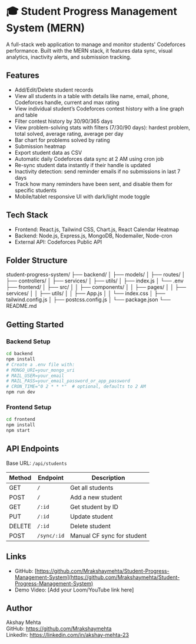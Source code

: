 # 🎓 Student Progress Management System (MERN)

A full-stack web application to manage and monitor students' Codeforces performance. Built with the MERN stack, it features data sync, visual analytics, inactivity alerts, and submission tracking.

## Features

- Add/Edit/Delete student records
- View all students in a table with details like name, email, phone, Codeforces handle, current and max rating
- View individual student’s Codeforces contest history with a line graph and table
- Filter contest history by 30/90/365 days
- View problem-solving stats with filters (7/30/90 days): hardest problem, total solved, average rating, average per day
- Bar chart for problems solved by rating
- Submission heatmap
- Export student data as CSV
- Automatic daily Codeforces data sync at 2 AM using cron job
- Re-sync student data instantly if their handle is updated
- Inactivity detection: send reminder emails if no submissions in last 7 days
- Track how many reminders have been sent, and disable them for specific students
- Mobile/tablet responsive UI with dark/light mode toggle

## Tech Stack

- Frontend: React.js, Tailwind CSS, Chart.js, React Calendar Heatmap
- Backend: Node.js, Express.js, MongoDB, Nodemailer, Node-cron
- External API: Codeforces Public API

## Folder Structure

student-progress-system/
├── backend/
│   ├── models/
│   ├── routes/
│   ├── controllers/
│   ├── services/
│   ├── utils/
│   ├── index.js
│   └── .env
├── frontend/
│   ├── src/
│   │   ├── components/
│   │   ├── pages/
│   │   ├── services/
│   │   ├── utils/
│   │   ├── App.js
│   │   └── index.css
│   ├── tailwind.config.js
│   ├── postcss.config.js
│   └── package.json
└── README.md

## Getting Started

### Backend Setup

```bash
cd backend
npm install
# Create a .env file with:
# MONGO_URI=your_mongo_uri
# MAIL_USER=your_email
# MAIL_PASS=your_email_password_or_app_password
# CRON_TIME="0 2 * * *"  # optional, defaults to 2 AM
npm run dev
```

### Frontend Setup

```bash
cd frontend
npm install
npm start
```

## API Endpoints

Base URL: `/api/students`

| Method | Endpoint        | Description               |
|--------|------------------|---------------------------|
| GET    | `/`              | Get all students          |
| POST   | `/`              | Add a new student         |
| GET    | `/:id`           | Get student by ID         |
| PUT    | `/:id`           | Update student            |
| DELETE | `/:id`           | Delete student            |
| POST   | `/sync/:id`      | Manual CF sync for student|

## Links

- GitHub: [https://github.com/Mrakshaymehta/Student-Progress-Management-System](https://github.com/Mrakshaymehta/Student-Progress-Management-System)
- Demo Video: [Add your Loom/YouTube link here]

## Author

Akshay Mehta  
GitHub: https://github.com/Mrakshaymehta  
LinkedIn: https://linkedin.com/in/akshay-mehta-23
